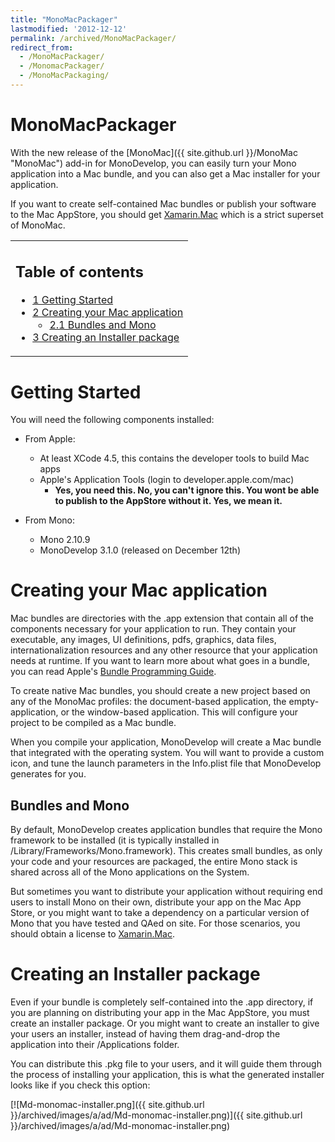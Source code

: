 ```yaml
---
title: "MonoMacPackager"
lastmodified: '2012-12-12'
permalink: /archived/MonoMacPackager/
redirect_from:
  - /MonoMacPackager/
  - /MonomacPackager/
  - /MonoMacPackaging/
---
```


MonoMacPackager
===============

With the new release of the [MonoMac]({{ site.github.url }}/MonoMac "MonoMac") add-in for MonoDevelop, you can easily turn your Mono application into a Mac bundle, and you can also get a Mac installer for your application.

If you want to create self-contained Mac bundles or publish your software to the Mac AppStore, you should get [Xamarin.Mac](http://xamarin.com/mac) which is a strict superset of MonoMac.

<table>
<col width="100%" />
<tbody>
<tr class="odd">
<td align="left"><h2>Table of contents</h2>
<ul>
<li><a href="#getting-started">1 Getting Started</a></li>
<li><a href="#creating-your-mac-application">2 Creating your Mac application</a>
<ul>
<li><a href="#bundles-and-mono">2.1 Bundles and Mono</a></li>
</ul></li>
<li><a href="#creating-an-installer-package">3 Creating an Installer package</a></li>
</ul></td>
</tr>
</tbody>
</table>

Getting Started
===============

You will need the following components installed:

-   From Apple:
    -   At least XCode 4.5, this contains the developer tools to build Mac apps
    -   Apple's Application Tools (login to developer.apple.com/mac)
        -   **Yes, you need this. No, you can't ignore this. You wont be able to publish to the AppStore without it. Yes, we mean it.**

-   From Mono:
    -   Mono 2.10.9
    -   MonoDevelop 3.1.0 (released on December 12th)

Creating your Mac application
=============================

Mac bundles are directories with the .app extension that contain all of the components necessary for your application to run. They contain your executable, any images, UI definitions, pdfs, graphics, data files, internationalization resources and any other resource that your application needs at runtime. If you want to learn more about what goes in a bundle, you can read Apple's [Bundle Programming Guide](http://developer.apple.com/library/mac/#documentation/CoreFoundation/Conceptual/CFBundles/Introduction/Introduction.html).

To create native Mac bundles, you should create a new project based on any of the MonoMac profiles: the document-based application, the empty-application, or the window-based application. This will configure your project to be compiled as a Mac bundle.

When you compile your application, MonoDevelop will create a Mac bundle that integrated with the operating system. You will want to provide a custom icon, and tune the launch parameters in the Info.plist file that MonoDevelop generates for you.

Bundles and Mono
----------------

By default, MonoDevelop creates application bundles that require the Mono framework to be installed (it is typically installed in /Library/Frameworks/Mono.framework). This creates small bundles, as only your code and your resources are packaged, the entire Mono stack is shared across all of the Mono applications on the System.

But sometimes you want to distribute your application without requiring end users to install Mono on their own, distribute your app on the Mac App Store, or you might want to take a dependency on a particular version of Mono that you have tested and QAed on site. For those scenarios, you should obtain a license to [Xamarin.Mac](http://xamarin.com/mac).

Creating an Installer package
=============================

Even if your bundle is completely self-contained into the .app directory, if you are planning on distributing your app in the Mac AppStore, you must create an installer package. Or you might want to create an installer to give your users an installer, instead of having them drag-and-drop the application into their /Applications folder.

You can distribute this .pkg file to your users, and it will guide them through the process of installing your application, this is what the generated installer looks like if you check this option:

[![Md-monomac-installer.png]({{ site.github.url }}/archived/images/a/ad/Md-monomac-installer.png)]({{ site.github.url }}/archived/images/a/ad/Md-monomac-installer.png)

